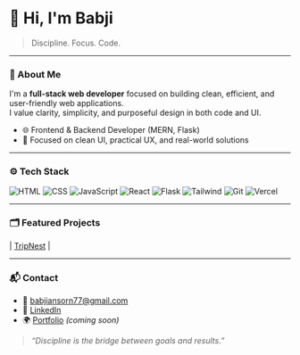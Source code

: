 # 👋 Hi, I'm Babji

> Discipline. Focus. Code.

---

### 🧭 About Me

I'm a **full-stack web developer** focused on building clean, efficient, and user-friendly web applications.  
I value clarity, simplicity, and purposeful design in both code and UI.


- 🌐 Frontend & Backend Developer (MERN, Flask)
- 🎯 Focused on clean UI, practical UX, and real-world solutions

---

### ⚙️ Tech Stack

![HTML](https://img.shields.io/badge/HTML-E34F26?style=flat-square&logo=html5&logoColor=white)
![CSS](https://img.shields.io/badge/CSS-1572B6?style=flat-square&logo=css3&logoColor=white)
![JavaScript](https://img.shields.io/badge/JavaScript-F7DF1E?style=flat-square&logo=javascript&logoColor=black)
![React](https://img.shields.io/badge/React-61DAFB?style=flat-square&logo=react&logoColor=black)
![Flask](https://img.shields.io/badge/Flask-000000?style=flat-square&logo=flask)
![Tailwind](https://img.shields.io/badge/Tailwind-38B2AC?style=flat-square&logo=tailwindcss)
![Git](https://img.shields.io/badge/Git-F05032?style=flat-square&logo=git&logoColor=white)
![Vercel](https://img.shields.io/badge/Vercel-000?style=flat-square&logo=vercel)

---

### 🗂️ Featured Projects

| [TripNest](https://github.com/ansorn07/TripNest) | 


---

### 📬 Contact

- 📧 babjiansorn77@gmail.com  
- 🔗 [LinkedIn](https://www.linkedin.com/in/a-s-babji-rao/)  
- 🌍 [Portfolio](https://ansorn07.github.io/) *(coming soon)*


> _“Discipline is the bridge between goals and results.”_

